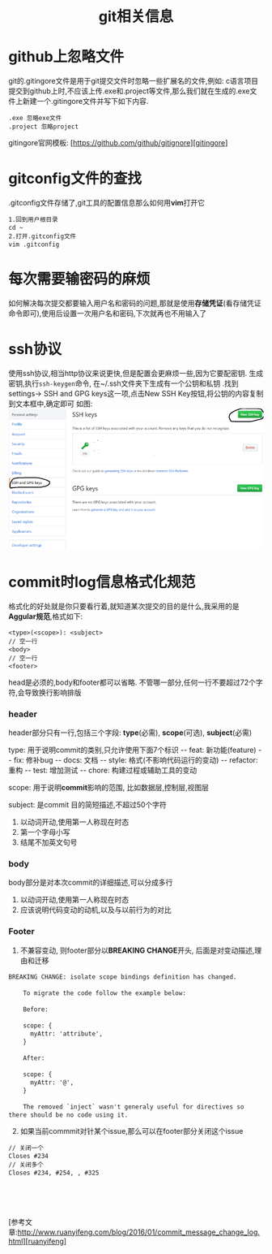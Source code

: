 # <center>git相关信息<center>

# github上忽略文件
git的.gitingore文件是用于git提交文件时忽略一些扩展名的文件,例如: c语言项目提交到github上时,不应该上传.exe和.project等文件,那么我们就在生成的.exe文件上新建一个.gitingore文件并写下如下内容.
```
.exe 忽略exe文件
.project 忽略project
```
gitingore官网模板: [https://github.com/github/gitignore][gitingore]
   
   
# gitconfig文件的查找
.gitconfig文件存储了,git工具的配置信息那么如何用**vim**打开它  
```
1.回到用户根目录
cd ~
2.打开.gitconfig文件
vim .gitconfig
```
   
# 每次需要输密码的麻烦
如何解决每次提交都要输入用户名和密码的问题,那就是使用**存储凭证**(看存储凭证命令即可),使用后设置一次用户名和密码,下次就再也不用输入了


# ssh协议
使用ssh协议,相当http协议来说更快,但是配置会更麻烦一些,因为它要配密钥.
生成密钥,执行``ssh-keygen``命令, 在~/.ssh文件夹下生成有一个公钥和私钥
.找到settings-> SSH and GPG keys这一项,点击New SSH Key按钮,将公钥的内容复制到文本框中,确定即可
如图:![ssh][ssh]


# commit时log信息格式化规范
格式化的好处就是你只要看行着,就知道某次提交的目的是什么,我采用的是**Aggular规范**,格式如下:
```
<type>(<scope>): <subject>
// 空一行
<body>
// 空一行
<footer>
```
head是必须的,body和footer都可以省略.
不管哪一部分,任何一行不要超过72个字符,会导致换行影响排版

### header
header部分只有一行,包括三个字段: **type**(必需), **scope**(可选), **subject**(必需)

type: 用于说明commit的类别,只允许使用下面7个标识
-- feat: 新功能(feature)
-- fix: 修补bug
-- docs: 文档
-- style: 格式(不影响代码运行的变动)
-- refactor: 重构
-- test: 增加测试
-- chore: 构建过程或辅助工具的变动

scope: 用于说明**commit**影响的范围, 比如数据层,控制层,视图层

subject: 是commit 目的简短描述,不超过50个字符
1. 以动词开动,使用第一人称现在时态
2. 第一个字母小写
3. 结尾不加英文句号

### body
body部分是对本次commit的详细描述,可以分成多行
1. 以动词开动,使用第一人称现在时态
2. 应该说明代码变动的动机,以及与以前行为的对比

### Footer
1. 不兼容变动, 则footer部分以**BREAKING CHANGE**开头, 后面是对变动描述,理由和迁移
```
BREAKING CHANGE: isolate scope bindings definition has changed.

    To migrate the code follow the example below:

    Before:

    scope: {
      myAttr: 'attribute',
    }

    After:

    scope: {
      myAttr: '@',
    }

    The removed `inject` wasn't generaly useful for directives so there should be no code using it.
```
2. 如果当前commmit对针某个issue,那么可以在footer部分关闭这个issue
```
// 关闭一个
Closes #234
// 关闭多个
Closes #234, #254, , #325
```
<br>
<br>
<br>

[参考文章:http://www.ruanyifeng.com/blog/2016/01/commit_message_change_log.html][ruanyifeng]

<!-- 引用链接 -->
[gitingore]: https://github.com/github/gitignore
[ssh]: ./images/ssh.png
[ruanyifeng]: http://www.ruanyifeng.com/blog/2016/01/commit_message_change_log.html
